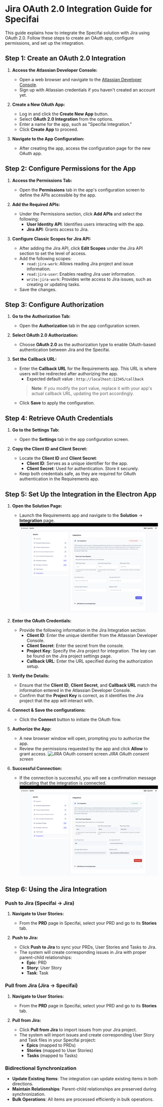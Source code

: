# Jira OAuth 2.0 Integration Guide for Specifai

This guide explains how to integrate the Specifai solution with Jira using OAuth 2.0. Follow these steps to create an OAuth app, configure permissions, and set up the integration.

## Step 1: Create an OAuth 2.0 Integration

1. **Access the Atlassian Developer Console:**
   - Open a web browser and navigate to the [Atlassian Developer Console](https://developer.atlassian.com/console/myapps/).
   - Sign up with Atlassian credentials if you haven't created an account yet.

2. **Create a New OAuth App:**
   - Log in and click the **Create New App** button.
   - Select **OAuth 2.0 Integration** from the options.
   - Enter a name for the app, such as "Specifai Integration."
   - Click **Create App** to proceed.

3. **Navigate to the App Configuration:**
   - After creating the app, access the configuration page for the new OAuth app.

## Step 2: Configure Permissions for the App

1. **Access the Permissions Tab:**
   - Open the **Permissions** tab in the app's configuration screen to define the APIs accessible by the app.

2. **Add the Required APIs:**
   - Under the Permissions section, click **Add APIs** and select the following:
     - **User Identity API**: Identifies users interacting with the app.
     - **Jira API**: Grants access to Jira.

3. **Configure Classic Scopes for Jira API:**
   - After adding the Jira API, click **Edit Scopes** under the Jira API section to set the level of access.
   - Add the following scopes:
     - `read:jira-work`: Allows reading Jira project and issue information.
     - `read:jira-user`: Enables reading Jira user information.
     - `write:jira-work`: Provides write access to Jira issues, such as creating or updating tasks.
   - Save the changes.

## Step 3: Configure Authorization

1. **Go to the Authorization Tab:**
   - Open the **Authorization** tab in the app configuration screen.

2. **Select OAuth 2.0 Authorization:**
   - Choose **OAuth 2.0** as the authorization type to enable OAuth-based authentication between Jira and the Specifai.

3. **Set the Callback URL:**
   - Enter the **Callback URL** for the Requirements app. This URL is where users will be redirected after authorizing the app.
     - Expected default value : `http://localhost:12345/callback`
      > **Note**: If you modify the port value, replace it with your app's actual callback URL, updating the port accordingly.
   - Click **Save** to apply the configuration.

## Step 4: Retrieve OAuth Credentials

1. **Go to the Settings Tab:**
   - Open the **Settings** tab in the app configuration screen.

2. **Copy the Client ID and Client Secret:**
   - Locate the **Client ID** and **Client Secret**:
     - **Client ID**: Serves as a unique identifier for the app.
     - **Client Secret**: Used for authentication. Store it securely.
   - Keep both credentials safe, as they are required for OAuth authentication in the Requirements app.

## Step 5: Set Up the Integration in the Electron App

1. **Open the Solution Page:**
   - Launch the Requirements app and navigate to the **Solution** -> **Integration** page.
   ![Specifai JIRA Integration Form](../../static/img/specifai-jira-integration.png)

2. **Enter the OAuth Credentials:**
   - Provide the following information in the Jira Integration section:
     - **Client ID**: Enter the unique identifier from the Atlassian Developer Console.
     - **Client Secret**: Enter the secret from the console.
     - **Project Key**: Specify the Jira project for integration. The key can be found on the Jira project settings page.
     - **Callback URL**: Enter the URL specified during the authorization setup.

3. **Verify the Details:**
   - Ensure that the **Client ID**, **Client Secret**, and **Callback URL** match the information entered in the Atlassian Developer Console.
   - Confirm that the **Project Key** is correct, as it identifies the Jira project that the app will interact with.

4. **Connect & Save the configurations:**
   - Click the **Connect** button to initiate the OAuth flow.

5. **Authorize the App:**
   - A new browser window will open, prompting you to authorize the app.
   - Review the permissions requested by the app and click **Allow** to grant access.
     ![JIRA OAuth consent screen](../../static/img/specifai-jira-oauth-consent.png)
   *JIRA OAuth consent screen*

6. **Successful Connection:**
   - If the connection is successful, you will see a confirmation message indicating that the integration is connected.
   ![JIRA Successful Connection](../../static/img/specifai-jira-integration-connected.png)

## Step 6: Using the Jira Integration

### Push to Jira (Specifai → Jira)

1. **Navigate to User Stories:**
   - From the **PRD** page in Specifai, select your PRD and go to its **Stories** tab.

2. **Push to Jira:**
   - Click **Push to Jira** to sync your PRDs, User Stories and Tasks to Jira.
   - The system will create corresponding issues in Jira with proper parent-child relationships:
     - **Epic**: PRD
     - **Story**: User Story  
     - **Task**: Task

### Pull from Jira (Jira → Specifai)

1. **Navigate to User Stories:**
   - From the **PRD** page in Specifai, select your PRD and go to its **Stories** tab.

2. **Pull from Jira:**
   - Click **Pull from Jira** to import issues from your Jira project.
   - The system will import issues and create corresponding User Story and Task files in your Specifai project:
     - **Epics** (mapped to PRDs)
     - **Stories** (mapped to User Stories)
     - **Tasks** (mapped to Tasks)

### Bidirectional Synchronization

- **Update Existing Items**: The integration can update existing items in both directions.
- **Maintain Relationships**: Parent-child relationships are preserved during synchronization.
- **Bulk Operations**: All items are processed efficiently in bulk operations.
